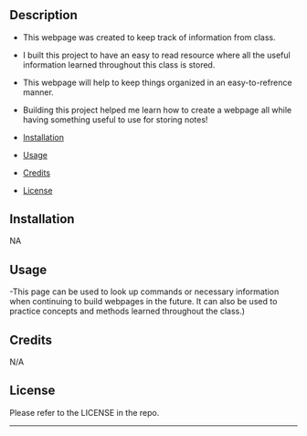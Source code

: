 # <Prework Study Guide Webpage>

## Description

- This webpage was created to keep track of information from class. 
- I built this project to have an easy to read resource where all the useful information learned throughout this class is stored. 
- This webpage will help to keep things organized in an easy-to-refrence manner.
- Building this project helped me learn how to create a webpage all while having something useful to use for storing notes!


- [Installation](#installation)
- [Usage](#usage)
- [Credits](#credits)
- [License](#license)

## Installation

NA

## Usage

-This page can be used to look up commands or necessary information when continuing to build webpages in the future. It can also be used to practice concepts and methods learned throughout the class.)

## Credits
N/A

## License

Please refer to the LICENSE in the repo.

---

